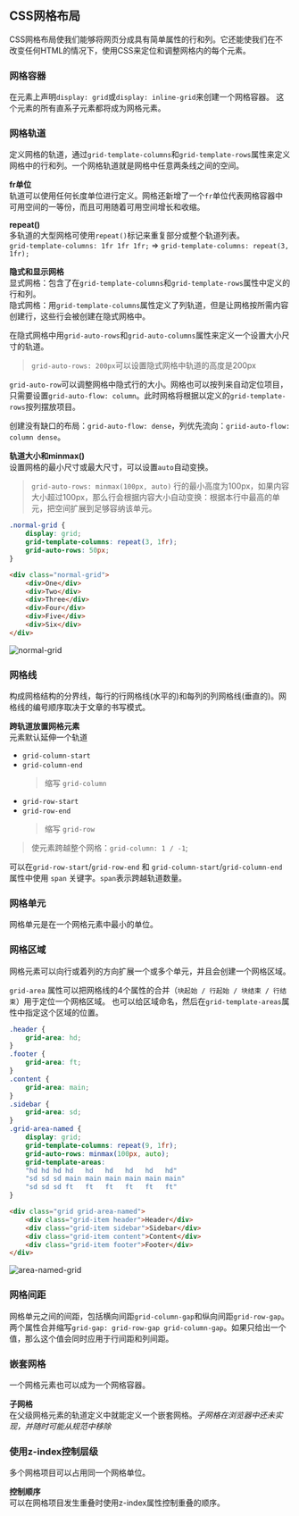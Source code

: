 ## CSS网格布局
CSS网格布局使我们能够将网页分成具有简单属性的行和列。它还能使我们在不改变任何HTML的情况下，使用CSS来定位和调整网格内的每个元素。

### 网格容器
在元素上声明`display: grid`或`display: inline-grid`来创建一个网格容器。
这个元素的所有直系子元素都将成为网格元素。

### 网格轨道
定义网格的轨道，通过`grid-template-columns`和`grid-template-rows`属性来定义网格中的行和列。一个网格轨道就是网格中任意两条线之间的空间。

**fr单位**  
轨道可以使用任何长度单位进行定义。网格还新增了一个`fr`单位代表网格容器中可用空间的一等份，而且可用随着可用空间增长和收缩。

**repeat()**  
多轨道的大型网格可使用`repeat()`标记来重复部分或整个轨道列表。  
`grid-template-columns: 1fr 1fr 1fr;` =>  `grid-template-columns: repeat(3, 1fr);`

**隐式和显示网格**  
显式网格：包含了在`grid-template-columns`和`grid-template-rows`属性中定义的行和列。  
隐式网格：用`grid-template-columns`属性定义了列轨道，但是让网格按所需内容创建行，这些行会被创建在隐式网格中。

在隐式网格中用`grid-auto-rows`和`grid-auto-columns`属性来定义一个设置大小尺寸的轨道。
> `grid-auto-rows: 200px`可以设置隐式网格中轨道的高度是200px

`grid-auto-row`可以调整网格中隐式行的大小。网格也可以按列来自动定位项目，只需要设置`grid-auto-flow: column`。此时网格将根据以定义的`grid-template-rows`按列摆放项目。

创建没有缺口的布局：`grid-auto-flow: dense`，列优先流向：`griid-auto-flow: column dense`。

**轨道大小和minmax()**  
设置网格的最小尺寸或最大尺寸，可以设置`auto`自动变换。
> `grid-auto-rows: minmax(100px, auto)` 行的最小高度为100px，如果内容大小超过100px，那么行会根据内容大小自动变换：根据本行中最高的单元，把空间扩展到足够容纳该单元。

```css
.normal-grid {
    display: grid;   
    grid-template-columns: repeat(3, 1fr);
    grid-auto-rows: 50px;
}
```
```html
<div class="normal-grid">
    <div>One</div>
    <div>Two</div>
    <div>Three</div>
    <div>Four</div>
    <div>Five</div>
    <div>Six</div>
</div>
```
![normal-grid](https://github.com/cloudtian/blogs/blob/master/css-grid-layout/normal-grid.png)

### 网格线
构成网格结构的分界线，每行的行网格线(水平的)和每列的列网格线(垂直的)。网格线的编号顺序取决于文章的书写模式。 

**跨轨道放置网格元素**  
元素默认延伸一个轨道
- `grid-column-start`
- `grid-column-end`
  > 缩写 `grid-column`
- `grid-row-start` 
- `grid-row-end`
  > 缩写 `grid-row`
> 使元素跨越整个网格：`grid-column: 1 / -1`;

可以在`grid-row-start`/`grid-row-end` 和 `grid-column-start`/`grid-column-end` 属性中使用 `span` 关键字。`span`表示跨越轨道数量。

### 网格单元
网格单元是在一个网格元素中最小的单位。

### 网格区域
网格元素可以向行或着列的方向扩展一个或多个单元，并且会创建一个网格区域。

`grid-area` 属性可以把网格线的4个属性的合并（`块起始 / 行起始 / 块结束 / 行结束`）用于定位一个网格区域。
也可以给区域命名，然后在`grid-template-areas`属性中指定这个区域的位置。

```css
.header {
    grid-area: hd;
}
.footer {
    grid-area: ft;
}
.content {
    grid-area: main;
}
.sidebar {
    grid-area: sd;
}
.grid-area-named {
    display: grid;
    grid-template-columns: repeat(9, 1fr);
    grid-auto-rows: minmax(100px, auto);
    grid-template-areas: 
    "hd hd hd hd   hd   hd   hd   hd   hd"
    "sd sd sd main main main main main main"
    "sd sd sd ft   ft   ft   ft   ft   ft"
}
```
```html
<div class="grid grid-area-named">
    <div class="grid-item header">Header</div>
    <div class="grid-item sidebar">Sidebar</div>
    <div class="grid-item content">Content</div>
    <div class="grid-item footer">Footer</div>
</div>
```
![area-named-grid](https://github.com/cloudtian/blogs/blob/master/css-grid-layout/area-named-grid.png)

### 网格间距
网格单元之间的间距，包括横向间距`grid-column-gap`和纵向间距`grid-row-gap`。两个属性合并缩写`grid-gap: grid-row-gap grid-column-gap`。如果只给出一个值，那么这个值会同时应用于行间距和列间距。

### 嵌套网格
一个网格元素也可以成为一个网格容器。

**子网格**  
在父级网格元素的轨道定义中就能定义一个嵌套网格。_子网格在浏览器中还未实现，并随时可能从规范中移除_

### 使用z-index控制层级
多个网格项目可以占用同一个网格单位。

**控制顺序**  
可以在网格项目发生重叠时使用z-index属性控制重叠的顺序。
